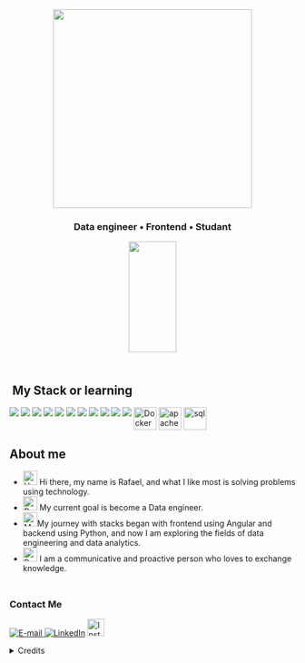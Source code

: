 <div align="center">
<!-- <img height="320em" src="https://mir-s3-cdn-cf.behance.net/project_modules/1400_opt_1/81bb4b165684019.640b6038d133e.gif"/> -->
  <img height="350em" src="https://img.freepik.com/free-vector/software-engineer-concept-illustration_114360-3909.jpg?size=626&ext=jpg&ga=GA1.1.1856363548.1719843335&semt=sph"/>
</div>

<h3 align="center">
Data engineer • Frontend • Studant
</h3>

<div align='center'>

<div align="center">  
  <img width="41%" height="195px" src="https://github-readme-stats.vercel.app/api/top-langs/?username=Rafael-Levi&layout=compact&title_color=80F7D4&text_color=fff&bg_color=0d1117&border_color=fff0" />
  
</div>

</div>

<img src="asserts/cor_barra_roxa.png" width="100%" height="8px"/>

<div><br/>

## &nbsp;My Stack or learning
<div style ="display: inline_block">
<img src="https://skillicons.dev/icons?i=vscode" />
<img src="https://skillicons.dev/icons?i=html" />
<img src="https://skillicons.dev/icons?i=js" />
<img src="https://skillicons.dev/icons?i=css" />
<img src="https://skillicons.dev/icons?i=angular" />
<img src="https://skillicons.dev/icons?i=ts" />
<img src="https://skillicons.dev/icons?i=python" />
<img src="https://skillicons.dev/icons?i=aws" />
<img src="https://skillicons.dev/icons?i=git" />
<img src="https://skillicons.dev/icons?i=github" />
<img src="https://skillicons.dev/icons?i=postgres&theme=dark" />
<img align="top" height=40 width=40 alt="Docker" src="https://cdn.jsdelivr.net/gh/devicons/devicon@latest/icons/docker/docker-original-wordmark.svg" />
<img align="top" height=40 width=40 alt="apacheairflow" src="https://cdn.jsdelivr.net/gh/devicons/devicon@latest/icons/apacheairflow/apacheairflow-original.svg" />
<img align="top" height=40 width=40 alt="sql" src="https://cdn.jsdelivr.net/gh/devicons/devicon@latest/icons/azuresqldatabase/azuresqldatabase-original.svg" />
          
          

          
          


</div>

## About me

- <img src="https://raw.githubusercontent.com/Tarikul-Islam-Anik/Animated-Fluent-Emojis/master/Emojis/Hand%20gestures/Hand%20with%20Fingers%20Splayed%20Light%20Skin%20Tone.png" alt="Hand with Fingers Splayed Light Skin Tone" width="25" height="25" /> Hi there, my name is Rafael, and what I like most is solving problems using technology. <br />
- <img src="https://raw.githubusercontent.com/Tarikul-Islam-Anik/Animated-Fluent-Emojis/master/Emojis/Hand%20gestures/Brain.png" alt="Brain" width="25" height="25" /> My current goal is become a Data engineer.<br />
- <img src="https://raw.githubusercontent.com/Tarikul-Islam-Anik/Animated-Fluent-Emojis/master/Emojis/People%20with%20professions/Man%20Technologist%20Light%20Skin%20Tone.png" alt="Man Technologist Light Skin Tone" width="25" height="25" />My journey with stacks began with frontend using Angular and backend using Python, and now I am exploring the fields of data engineering and data analytics.  <br />
- <img src="https://raw.githubusercontent.com/Tarikul-Islam-Anik/Animated-Fluent-Emojis/master/Emojis/People%20with%20professions/Boy%20Light%20Skin%20Tone.png" alt="Boy Light Skin Tone" width="25" height="25" /> I am a communicative and proactive person who loves to exchange knowledge.<br />

<img src="https://github.com/felipeAguiarCode/felipeAguiarCode/blob/master/.github/assets/lineBar.png?raw=true" width="100%" height="8px"/>


<h3>Contact Me</h3>
<div align="left">
<p>
<a href="rafaellevicodur2@gmail.com">
<img src="https://img.shields.io/badge/-email-020114?style=for-the-badge&amp;logo=microsoft-outlook&amp;logoColor=6ED2B6&amp;color:FFF" alt="E-mail">
</a>
<a href="https://www.linkedin.com/in/rafael-levi-421445299/"><img src="https://img.shields.io/badge/-LinkedIn-020114?style=for-the-badge&amp;logo=linkedin&amp;logoColor=6ED2B6&amp;color:FFF" alt="LinkedIn"></a>
<a href="https://www.instagram.com/rafael_levi_vp/"><img width="30px" src="https://1000logos.net/wp-content/uploads/2017/02/insta-logo.png" alt="Instagram"></a></p>
</div>

<details align="left">
  <summary>Credits</summary> 
  - GitHub Stats by <a href="https://github.com/anuraghazra/github-readme-stats">anuraghazra</a>
  <br>
   - GitHub Streak by <a href="https://github.com/DenverCoder1/github-readme-streak-stats">DenverCoder1</a>
  <br>
  - Developer vector created by <a href="https://www.freepik.com/vectors/developer">storyset - www.freepik.com</a> (edited by author)
</details>
